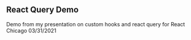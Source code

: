 ## React Query Demo

Demo from my presentation on custom hooks and react query for React Chicago 03/31/2021
